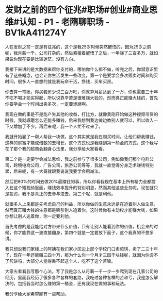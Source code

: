 # 发财之前的四个征兆#职场#创业#商业思维#认知 - P1 - 老隋聊职场 - BV1kA411274Y

人在发财之前一定是有征兆的，这个是我25岁时候突然醒悟的，因为25岁之前呢，我月薪一千，公司打杂的，然后紧接着醒悟了之后，一年赚了三百多万，就如果说你现在要是比较迷茫，没有方向。

我接下来讲的是大数据来帮你支付的，哪怕你什么都不做，听完之后，你潜意识里有了这些概念，也会让你生活发生一些改变，第一个是要学会多次贩卖时间和购买时间，很多人一直想的就是我玩命干活，挣钱，买车买房。

你去算一笔账，你买套房少说三百万吧，你就算月薪达到了一万，你也需要三十年不吃不喝才能买得起，所以说靠辛苦是很难赚大钱的，然而真正能赚大钱的，首先你要学会一个时间出卖多次，一定要琢磨啊。

我现在做的事是不是能产生其他的收益，打比方，就像我刚开始做这种视频带货的时候，我就琢磨怎么还能多赚钱，后来我想到我边做边教别人就可以，所以收入一下又增加了不少，再后来呢，我一个人忙不过来了。

我就开始雇了一帮人帮我一块做，这个其实就是我在购买时间，让他们帮我赚钱，这样的财富才能成倍数的去增长，这个方式也是我赚到第一桶金的方式，这个我写在了那个我的超商会翻身心法里，我分享给大家看看。

第二个是一定要学会减法思维，我之前参与了很多公司，例如像我们那个电群公司，跨境电商公司，广告公司，旅游公司等等，我就一直觉得分身乏术赚钱特别累，后来呢，有一大哥就跟我说说我要学会用减法。

然后把80%的时间去做20%最赚钱的事，所以你看我现在基本上所有精力全都投入在这个短视频里面，赚钱效率提升的特别明显，然而其他这些业务呢，现在就只是投资，我不是真正的去参与进去，第三个呢，就是利他。

就很多人上来都是先考虑自己的利益，所以你做的生意永远是在追着别人做生意，然而真正赚大钱的生意都是吸引别人追着你，这时候你有主动权才能赚大钱，如果你想让别人追着你，你一定要利他。

首先考虑的是我能给对方带来什么价值，只有让别人能看到你的价值，机会来的时候，你才能靠这一波直接翻身，第四个就是一定要放下面子，这个我真的不想多讲。

我只想说我们家楼上的阿姨在我们家小区边上那个学校门口卖煎饼，卖了二三十年了，现在一年还能赚三四十万，那为什么你一个月才三四千块钱呢，就因为你烫不了煎饼吗，大部分人觉得丢不起这个人，吃不了这个苦嘛。

大家去看看我写那个心法，写了我是怎么从月薪一千一步一步爬到现在几家公司的经历，里面我经历了很多各种各样的套路，我吃过各种各样的苦和亏，我是怎么解决的，包括我当时怎么赚的第一桶金，还有我现在做的事和玩法。

我分享给大家希望能有一些帮助。
